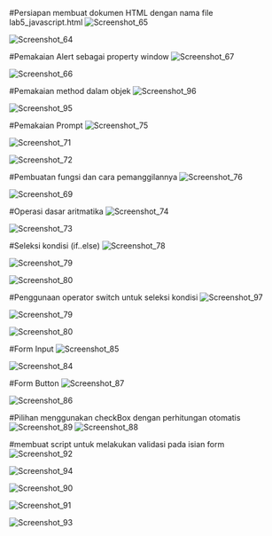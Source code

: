 #Persiapan membuat dokumen HTML dengan nama file lab5_javascript.html
![Screenshot_65](https://user-images.githubusercontent.com/81457697/115963678-97ed3400-a54a-11eb-91ca-f934fd394d8f.png)

![Screenshot_64](https://user-images.githubusercontent.com/81457697/115963680-9d4a7e80-a54a-11eb-839e-8aacce8ebf12.png)

#Pemakaian Alert sebagai property window
![Screenshot_67](https://user-images.githubusercontent.com/81457697/115963687-af2c2180-a54a-11eb-853f-9389722bb7c7.png)

![Screenshot_66](https://user-images.githubusercontent.com/81457697/115963704-c408b500-a54a-11eb-8e9d-5893647f059c.png)

#Pemakaian method dalam objek
![Screenshot_96](https://user-images.githubusercontent.com/81457697/115964083-e996be00-a54c-11eb-9081-33f5a1748e66.png)

![Screenshot_95](https://user-images.githubusercontent.com/81457697/115964085-edc2db80-a54c-11eb-9aaf-359d1a7eec5f.png)

#Pemakaian Prompt
![Screenshot_75](https://user-images.githubusercontent.com/81457697/115964124-164ad580-a54d-11eb-9ddf-333efc711323.png)

![Screenshot_71](https://user-images.githubusercontent.com/81457697/115964201-7ccff380-a54d-11eb-8b58-b78a91c9debf.png)

![Screenshot_72](https://user-images.githubusercontent.com/81457697/115964205-80fc1100-a54d-11eb-9396-cb140a7c6436.png)

#Pembuatan fungsi dan cara pemanggilannya
![Screenshot_76](https://user-images.githubusercontent.com/81457697/115964229-9f620c80-a54d-11eb-9978-b15f43bab7c9.png)

![Screenshot_69](https://user-images.githubusercontent.com/81457697/115964232-a426c080-a54d-11eb-8d84-8b388afec3dd.png)

#Operasi dasar aritmatika
![Screenshot_74](https://user-images.githubusercontent.com/81457697/115964276-e0f2b780-a54d-11eb-93b0-396e9a03d0f8.png)

![Screenshot_73](https://user-images.githubusercontent.com/81457697/115964279-e2bc7b00-a54d-11eb-9d51-c829df418c8c.png)

#Seleksi kondisi (if..else)
![Screenshot_78](https://user-images.githubusercontent.com/81457697/115964293-fa93ff00-a54d-11eb-8074-4d76c51a1cbe.png)

![Screenshot_79](https://user-images.githubusercontent.com/81457697/115964307-054e9400-a54e-11eb-9d67-3576b43f68ba.png)

![Screenshot_80](https://user-images.githubusercontent.com/81457697/115964310-07b0ee00-a54e-11eb-9a38-2c0ec808900d.png)

#Penggunaan operator switch untuk seleksi kondisi
![Screenshot_97](https://user-images.githubusercontent.com/81457697/115964362-55c5f180-a54e-11eb-97e1-bc519dd7c1bb.png)

![Screenshot_79](https://user-images.githubusercontent.com/81457697/115964373-670efe00-a54e-11eb-91b0-3ec6a06878d9.png)

![Screenshot_80](https://user-images.githubusercontent.com/81457697/115964376-69715800-a54e-11eb-8acd-a7220181c18b.png)

#Form Input
![Screenshot_85](https://user-images.githubusercontent.com/81457697/115964401-91f95200-a54e-11eb-8b07-6a5d4d4d98ed.png)

![Screenshot_84](https://user-images.githubusercontent.com/81457697/115964404-945bac00-a54e-11eb-8334-b5e9a00126a6.png)

#Form Button
![Screenshot_87](https://user-images.githubusercontent.com/81457697/115964426-afc6b700-a54e-11eb-9891-fed03ff38272.png)

![Screenshot_86](https://user-images.githubusercontent.com/81457697/115964434-b3f2d480-a54e-11eb-931f-78fd5dbf35ae.png)

#Pilihan menggunakan checkBox dengan perhitungan otomatis
![Screenshot_89](https://user-images.githubusercontent.com/81457697/115964469-d71d8400-a54e-11eb-9f38-5ab1c87644cf.png)
![Screenshot_88](https://user-images.githubusercontent.com/81457697/115964473-d8e74780-a54e-11eb-9504-ca03b24d62b5.png)

#membuat script untuk melakukan validasi pada isian form
![Screenshot_92](https://user-images.githubusercontent.com/81457697/115964498-f9af9d00-a54e-11eb-8e24-fb14676ad0b0.png)

![Screenshot_94](https://user-images.githubusercontent.com/81457697/115964501-fcaa8d80-a54e-11eb-9603-25ffb9c98240.png)

![Screenshot_90](https://user-images.githubusercontent.com/81457697/115964503-ff0ce780-a54e-11eb-8e74-d8f99f3e4164.png)

![Screenshot_91](https://user-images.githubusercontent.com/81457697/115964504-016f4180-a54f-11eb-834a-fd8da84eb262.png)

![Screenshot_93](https://user-images.githubusercontent.com/81457697/115964508-0633f580-a54f-11eb-865a-7791320ecb0e.png)







